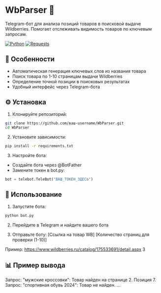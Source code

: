 # WbParser 🤖

Telegram-бот для анализа позиций товаров в поисковой выдаче Wildberries. Помогает отслеживать видимость товаров по ключевым запросам.

[![Python](https://img.shields.io/badge/Python-3.10%2B-blue)](https://python.org)
[![Requests](https://img.shields.io/badge/Requests-2.32.3-important)](https://docs.python-requests.org)

## 🌟 Особенности

- Автоматическая генерация ключевых слов из названия товара
- Поиск товара по 1-10 страницам выдачи Wildberries
- Определение точной позиции в поисковых результатах
- Удобный интерфейс через Telegram-бота

## ⚙️ Установка

1. Клонируйте репозиторий:
```bash
git clone https://github.com/ваш-username/WbParser.git
cd WbParser
```

2. Установите зависимости:
```bash
pip install -r requirements.txt
```

3. Настройте бота:
- Создайте бота через @BotFather
- Замените токен в bot.py:
```python
bot = telebot.TeleBot("ВАШ_ТОКЕН_ЗДЕСЬ")
```

## 🚀 Использование

1. Запустите бота:
```bash
python bot.py
```
2. Перейдите в Telegram и найдите вашего бота

3. Отправьте боту:
[Ссылка на товар WB]
[Количество страниц для проверки (1-10)]

Пример:
https://www.wildberries.ru/catalog/175533691/detail.aspx
3

## 📊 Пример вывода

Запрос: "мужские кроссовки": Товар найден на странице 2. Позиция 7.
Запрос: "спортивная обувь 2024": Товар не найден.
...

